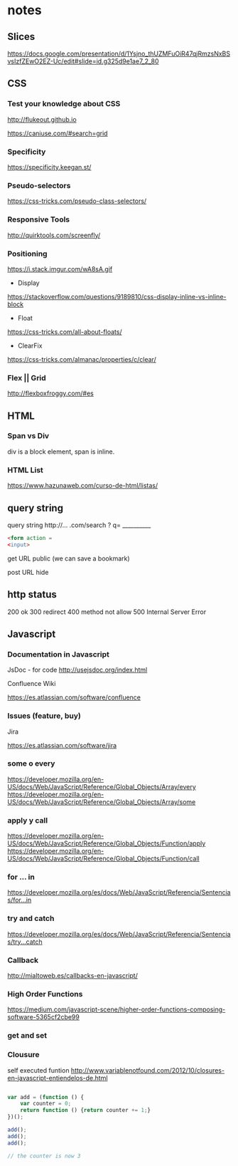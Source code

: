 # notes


## Slices
https://docs.google.com/presentation/d/1Ysjno_thUZMFuOiR47qjRmzsNxBSvsIzfZEwO2EZ-Uc/edit#slide=id.g325d9e1ae7_2_80

## CSS

### Test your knowledge about CSS

http://flukeout.github.io

https://caniuse.com/#search=grid


### Specificity

https://specificity.keegan.st/

### Pseudo-selectors

https://css-tricks.com/pseudo-class-selectors/

### Responsive Tools
http://quirktools.com/screenfly/

### Positioning

https://i.stack.imgur.com/wA8sA.gif

* Display

https://stackoverflow.com/questions/9189810/css-display-inline-vs-inline-block

* Float

https://css-tricks.com/all-about-floats/

* ClearFix

https://css-tricks.com/almanac/properties/c/clear/

### Flex || Grid
http://flexboxfroggy.com/#es



## HTML

### Span vs Div

div is a block element, span is inline.

### HTML List

https://www.hazunaweb.com/curso-de-html/listas/

## query string
query string http://... .com/search ? q= __________

``` html
<form action = 
<input>
```
get URL public (we can save a bookmark)

post URL hide


## http status

200 ok 
300 redirect
400 method not allow
500 Internal Server Error



## Javascript

### Documentation in Javascript

JsDoc - for code
http://usejsdoc.org/index.html

Confluence Wiki

https://es.atlassian.com/software/confluence

### Issues (feature, buy)
Jira

https://es.atlassian.com/software/jira

### some o every 

https://developer.mozilla.org/en-US/docs/Web/JavaScript/Reference/Global_Objects/Array/every
https://developer.mozilla.org/en-US/docs/Web/JavaScript/Reference/Global_Objects/Array/some

### apply y call

https://developer.mozilla.org/en-US/docs/Web/JavaScript/Reference/Global_Objects/Function/apply
https://developer.mozilla.org/en-US/docs/Web/JavaScript/Reference/Global_Objects/Function/call

### for ... in

https://developer.mozilla.org/es/docs/Web/JavaScript/Referencia/Sentencias/for...in

### try and catch

https://developer.mozilla.org/es/docs/Web/JavaScript/Referencia/Sentencias/try...catch

### Callback
http://mialtoweb.es/callbacks-en-javascript/

### High Order Functions

https://medium.com/javascript-scene/higher-order-functions-composing-software-5365cf2cbe99



### get and set


### Clousure
self executed funtion
http://www.variablenotfound.com/2012/10/closures-en-javascript-entiendelos-de.html


```javascript

var add = (function () {
    var counter = 0;
    return function () {return counter += 1;}
})();

add();
add();
add();

// the counter is now 3

```
